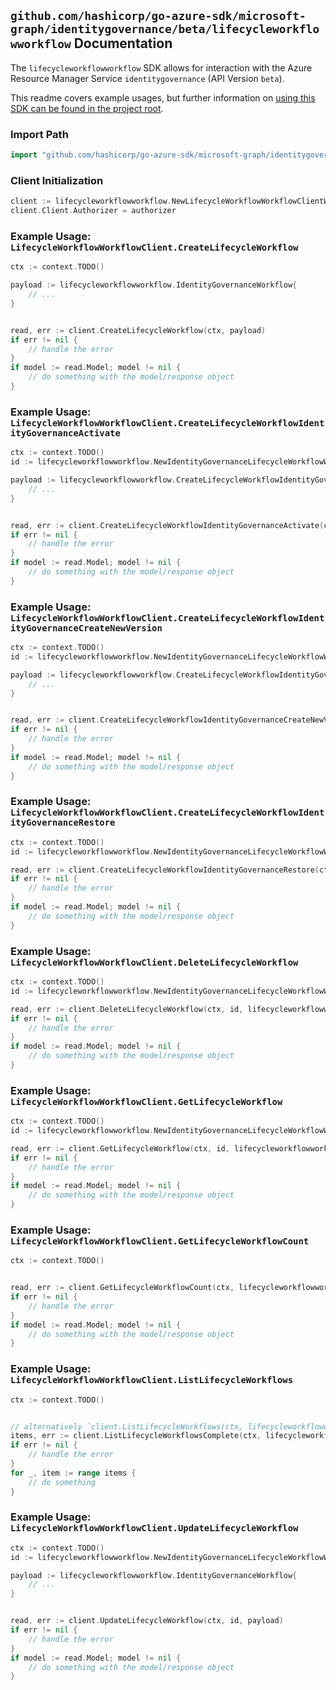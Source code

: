 
## `github.com/hashicorp/go-azure-sdk/microsoft-graph/identitygovernance/beta/lifecycleworkflowworkflow` Documentation

The `lifecycleworkflowworkflow` SDK allows for interaction with the Azure Resource Manager Service `identitygovernance` (API Version `beta`).

This readme covers example usages, but further information on [using this SDK can be found in the project root](https://github.com/hashicorp/go-azure-sdk/tree/main/docs).

### Import Path

```go
import "github.com/hashicorp/go-azure-sdk/microsoft-graph/identitygovernance/beta/lifecycleworkflowworkflow"
```


### Client Initialization

```go
client := lifecycleworkflowworkflow.NewLifecycleWorkflowWorkflowClientWithBaseURI("https://management.azure.com")
client.Client.Authorizer = authorizer
```


### Example Usage: `LifecycleWorkflowWorkflowClient.CreateLifecycleWorkflow`

```go
ctx := context.TODO()

payload := lifecycleworkflowworkflow.IdentityGovernanceWorkflow{
	// ...
}


read, err := client.CreateLifecycleWorkflow(ctx, payload)
if err != nil {
	// handle the error
}
if model := read.Model; model != nil {
	// do something with the model/response object
}
```


### Example Usage: `LifecycleWorkflowWorkflowClient.CreateLifecycleWorkflowIdentityGovernanceActivate`

```go
ctx := context.TODO()
id := lifecycleworkflowworkflow.NewIdentityGovernanceLifecycleWorkflowWorkflowID("workflowIdValue")

payload := lifecycleworkflowworkflow.CreateLifecycleWorkflowIdentityGovernanceActivateRequest{
	// ...
}


read, err := client.CreateLifecycleWorkflowIdentityGovernanceActivate(ctx, id, payload)
if err != nil {
	// handle the error
}
if model := read.Model; model != nil {
	// do something with the model/response object
}
```


### Example Usage: `LifecycleWorkflowWorkflowClient.CreateLifecycleWorkflowIdentityGovernanceCreateNewVersion`

```go
ctx := context.TODO()
id := lifecycleworkflowworkflow.NewIdentityGovernanceLifecycleWorkflowWorkflowID("workflowIdValue")

payload := lifecycleworkflowworkflow.CreateLifecycleWorkflowIdentityGovernanceCreateNewVersionRequest{
	// ...
}


read, err := client.CreateLifecycleWorkflowIdentityGovernanceCreateNewVersion(ctx, id, payload)
if err != nil {
	// handle the error
}
if model := read.Model; model != nil {
	// do something with the model/response object
}
```


### Example Usage: `LifecycleWorkflowWorkflowClient.CreateLifecycleWorkflowIdentityGovernanceRestore`

```go
ctx := context.TODO()
id := lifecycleworkflowworkflow.NewIdentityGovernanceLifecycleWorkflowWorkflowID("workflowIdValue")

read, err := client.CreateLifecycleWorkflowIdentityGovernanceRestore(ctx, id)
if err != nil {
	// handle the error
}
if model := read.Model; model != nil {
	// do something with the model/response object
}
```


### Example Usage: `LifecycleWorkflowWorkflowClient.DeleteLifecycleWorkflow`

```go
ctx := context.TODO()
id := lifecycleworkflowworkflow.NewIdentityGovernanceLifecycleWorkflowWorkflowID("workflowIdValue")

read, err := client.DeleteLifecycleWorkflow(ctx, id, lifecycleworkflowworkflow.DefaultDeleteLifecycleWorkflowOperationOptions())
if err != nil {
	// handle the error
}
if model := read.Model; model != nil {
	// do something with the model/response object
}
```


### Example Usage: `LifecycleWorkflowWorkflowClient.GetLifecycleWorkflow`

```go
ctx := context.TODO()
id := lifecycleworkflowworkflow.NewIdentityGovernanceLifecycleWorkflowWorkflowID("workflowIdValue")

read, err := client.GetLifecycleWorkflow(ctx, id, lifecycleworkflowworkflow.DefaultGetLifecycleWorkflowOperationOptions())
if err != nil {
	// handle the error
}
if model := read.Model; model != nil {
	// do something with the model/response object
}
```


### Example Usage: `LifecycleWorkflowWorkflowClient.GetLifecycleWorkflowCount`

```go
ctx := context.TODO()


read, err := client.GetLifecycleWorkflowCount(ctx, lifecycleworkflowworkflow.DefaultGetLifecycleWorkflowCountOperationOptions())
if err != nil {
	// handle the error
}
if model := read.Model; model != nil {
	// do something with the model/response object
}
```


### Example Usage: `LifecycleWorkflowWorkflowClient.ListLifecycleWorkflows`

```go
ctx := context.TODO()


// alternatively `client.ListLifecycleWorkflows(ctx, lifecycleworkflowworkflow.DefaultListLifecycleWorkflowsOperationOptions())` can be used to do batched pagination
items, err := client.ListLifecycleWorkflowsComplete(ctx, lifecycleworkflowworkflow.DefaultListLifecycleWorkflowsOperationOptions())
if err != nil {
	// handle the error
}
for _, item := range items {
	// do something
}
```


### Example Usage: `LifecycleWorkflowWorkflowClient.UpdateLifecycleWorkflow`

```go
ctx := context.TODO()
id := lifecycleworkflowworkflow.NewIdentityGovernanceLifecycleWorkflowWorkflowID("workflowIdValue")

payload := lifecycleworkflowworkflow.IdentityGovernanceWorkflow{
	// ...
}


read, err := client.UpdateLifecycleWorkflow(ctx, id, payload)
if err != nil {
	// handle the error
}
if model := read.Model; model != nil {
	// do something with the model/response object
}
```
